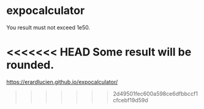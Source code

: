 # expocalculator 

You result must not exceed 1e50.

<<<<<<< HEAD
Some result will be rounded.
=======
https://erardlucien.github.io/expocalculator/
>>>>>>> 2d49501fec600a598ce6dfbbccf1cfcebf19d59d
